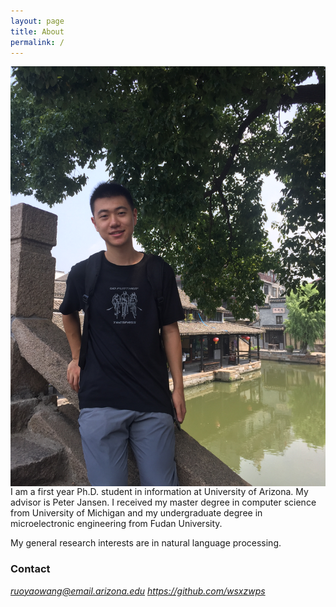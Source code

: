 ```yaml
---
layout: page
title: About
permalink: /
---
```

<img class="self-photo" style="float:right; padding-left:10px" src="images/IMG_0440.JPG">

I am a first year Ph.D. student in information at University of Arizona. My advisor is Peter Jansen. I received my master degree in computer science from University of Michigan and my undergraduate degree in microelectronic engineering from Fudan University.

My general research interests are in natural language processing.

### Contact
<i class="svg-icon email"> ruoyaowang@email.arizona.edu </i>
<i class="svg-icon github"> https://github.com/wsxzwps </i>